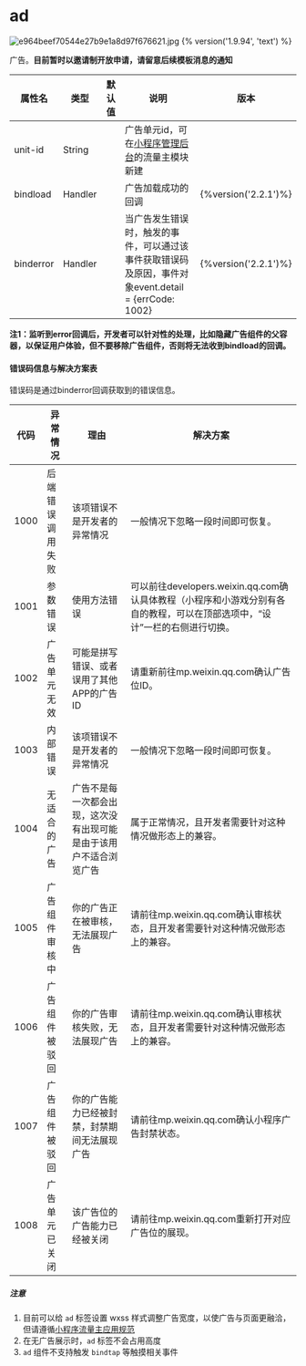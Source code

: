# ad
![e964beef70544e27b9e1a8d97f676621.jpg](./image/67271fc7b21ba.jpg)
{% version('1.9.94', 'text') %}

广告。**目前暂时以邀请制开放申请，请留意后续模板消息的通知**

| 属性名         | 类型        | 默认值   | 说明                                                                                | 版本 |
|----------------|-------------|----------|-------------------------------------------------------------------------------------| ----- |
| unit-id        | String      |          | 广告单元id，可在[小程序管理后台](https://mp.weixin.qq.com)的流量主模块新建          |  |
| bindload        | Handler      |          | 广告加载成功的回调          | {%version('2.2.1')%} |
| binderror        | Handler      |          | 当广告发生错误时，触发的事件，可以通过该事件获取错误码及原因，事件对象event.detail = {errCode: 1002}          | {%version('2.2.1')%} |

**注1：监听到error回调后，开发者可以针对性的处理，比如隐藏广告组件的父容器，以保证用户体验，但不要移除广告组件，否则将无法收到bindload的回调。**

#### 错误码信息与解决方案表
 错误码是通过binderror回调获取到的错误信息。

| 代码 | 异常情况 | 理由 | 解决方案 |
| ------ | -------------- | --------------- | -------------------------- |
| 1000  | 后端错误调用失败  | 该项错误不是开发者的异常情况 | 一般情况下忽略一段时间即可恢复。 |
| 1001  | 参数错误    | 使用方法错误 | 可以前往developers.weixin.qq.com确认具体教程（小程序和小游戏分别有各自的教程，可以在顶部选项中，“设计”一栏的右侧进行切换。|
| 1002  | 广告单元无效    | 可能是拼写错误、或者误用了其他APP的广告ID | 请重新前往mp.weixin.qq.com确认广告位ID。 |
| 1003  | 内部错误    | 该项错误不是开发者的异常情况 | 一般情况下忽略一段时间即可恢复。|
| 1004  | 无适合的广告   | 广告不是每一次都会出现，这次没有出现可能是由于该用户不适合浏览广告 | 属于正常情况，且开发者需要针对这种情况做形态上的兼容。 |
| 1005  | 广告组件审核中  | 你的广告正在被审核，无法展现广告 | 请前往mp.weixin.qq.com确认审核状态，且开发者需要针对这种情况做形态上的兼容。|
| 1006  | 广告组件被驳回  | 你的广告审核失败，无法展现广告 | 请前往mp.weixin.qq.com确认审核状态，且开发者需要针对这种情况做形态上的兼容。|
| 1007  | 广告组件被驳回  | 你的广告能力已经被封禁，封禁期间无法展现广告 | 请前往mp.weixin.qq.com确认小程序广告封禁状态。 |
| 1008  | 广告单元已关闭  | 该广告位的广告能力已经被关闭 | 请前往mp.weixin.qq.com重新打开对应广告位的展现。|

##### 注意
1. 目前可以给 `ad` 标签设置 wxss 样式调整广告宽度，以使广告与页面更融洽，但请遵循[小程序流量主应用规范](https://wximg.qq.com/wxp/pdftool/get.html?id=rynYA8o3f&pa=10&name=miniprogramAds_supplier_guidance)
1. 在无广告展示时，`ad` 标签不会占用高度
1. `ad` 组件不支持触发 `bindtap` 等触摸相关事件